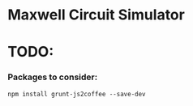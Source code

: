 # Maxwell Circuit Simulator

# TODO:

### Packages to consider:

```
npm install grunt-js2coffee --save-dev

```

